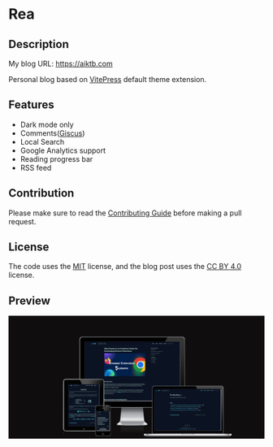 # Rea

## Description

My blog URL: https://aiktb.com

Personal blog based on [VitePress](https://vitepress.dev/) default theme extension.

## Features

- Dark mode only
- Comments([Giscus](https://giscus.app/))
- Local Search
- Google Analytics support
- Reading progress bar
- RSS feed

## Contribution

Please make sure to read the [Contributing Guide](https://github.com/aiktb/Rea/blob/main/.github/CONTRIBUTING.md) before making a pull request.

## License

The code uses the [MIT](https://github.com/aiktb/Rea/blob/main/LICENSE) license, and the blog post uses the [CC BY 4.0](https://creativecommons.org/licenses/by/4.0/) license.

## Preview

![preview](./docs/public/github-readme.webp)
